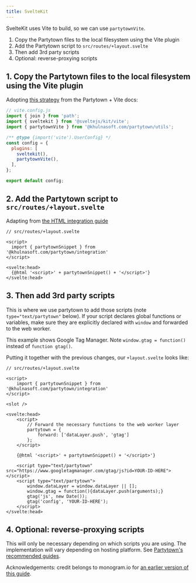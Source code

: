 ```yaml
---
title: SvelteKit
---
```


SvelteKit uses Vite to build, so we can use `partytownVite`.

1. Copy the Partytown files to the local filesystem using the Vite plugin
2. Add the Partytown script to `src/routes/+layout.svelte`
3. Then add 3rd party scripts
4. Optional: reverse-proxying scripts

## 1. Copy the Partytown files to the local filesystem using the Vite plugin

Adopting [this strategy](https://partytown.builder.io/copy-library-files#vite) from the Partytown + Vite docs:

```js
// vite.config.js
import { join } from 'path';
import { sveltekit } from '@sveltejs/kit/vite';
import { partytownVite } from '@khulnasoft.com/partytown/utils';

/** @type {import('vite').UserConfig} */
const config = {
  plugins: [
    sveltekit(),
    partytownVite(),
  ],
};

export default config;
```

## 2. Add the Partytown script to `src/routes/+layout.svelte`

Adapting from [the HTML integration guide](https://partytown.builder.io/html)

```svelte
// src/routes/+layout.svelte

<script>
  import { partytownSnippet } from '@khulnasoft.com/partytown/integration'
</script>

<svelte:head>
  {@html '<script>' + partytownSnippet() + '</script>'}
</svelte:head>
```

## 3. Then add 3rd party scripts

This is where we use partytown to add those scripts (note `type="text/partytown"` below). If your script declares global functions or variables, make sure they are explicitly declared with `window` and forwarded to the web worker.

This example shows Google Tag Manager. Note `window.gtag = function()` instead of `function gtag()`.

Putting it together with the previous changes, our `+layout.svelte` looks like:

```svelte
// src/routes/+layout.svelte

<script>
	import { partytownSnippet } from '@khulnasoft.com/partytown/integration'
</script>

<slot />

<svelte:head>
	<script>
		// Forward the necessary functions to the web worker layer
		partytown = {
			forward: ['dataLayer.push', 'gtag']
		};
	</script>

	{@html '<script>' + partytownSnippet() + '</script>'}

	<script type="text/partytown" src="https://www.googletagmanager.com/gtag/js?id=YOUR-ID-HERE"></script>
	<script type="text/partytown">
		window.dataLayer = window.dataLayer || [];
		window.gtag = function(){dataLayer.push(arguments);}
		gtag('js', new Date());
		gtag('config', 'YOUR-ID-HERE');
	</script>
</svelte:head>
```

## 4. Optional: reverse-proxying scripts

This will only be necessary depending on which scripts you are using. The implementation will vary depending on hosting platform. See [Partytown's recommended guides](https://partytown.builder.io/proxying-requests#reverse-proxy).

Acknowledgements: credit belongs to monogram.io for [an earlier version of this guide](https://monogram.io/blog/add-partytown-to-svelte).
